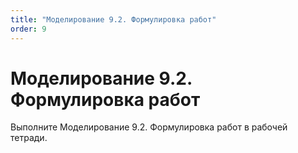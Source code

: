 ```yaml
---
title: "Моделирование 9.2. Формулировка работ"
order: 9
---
```


# Моделирование 9.2. Формулировка работ

Выполните Моделирование 9.2. Формулировка работ в рабочей тетради.